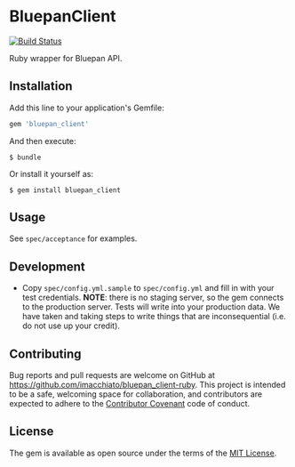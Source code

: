 # BluepanClient

[![Build Status](https://travis-ci.org/imacchiato/bluepan_client-ruby.svg?branch=master)](https://travis-ci.org/imacchiato/bluepan_client-ruby)

Ruby wrapper for Bluepan API.

## Installation

Add this line to your application's Gemfile:

```ruby
gem 'bluepan_client'
```

And then execute:

    $ bundle

Or install it yourself as:

    $ gem install bluepan_client

## Usage

See `spec/acceptance` for examples.

## Development

- Copy `spec/config.yml.sample` to `spec/config.yml` and fill in with your test credentials. **NOTE**: there is no staging server, so the gem connects to the production server. Tests will write into your production data. We have taken and taking steps to write things that are inconsequential (i.e. do not use up your credit).

## Contributing

Bug reports and pull requests are welcome on GitHub at https://github.com/imacchiato/bluepan_client-ruby. This project is intended to be a safe, welcoming space for collaboration, and contributors are expected to adhere to the [Contributor Covenant](http://contributor-covenant.org) code of conduct.


## License

The gem is available as open source under the terms of the [MIT License](http://opensource.org/licenses/MIT).

